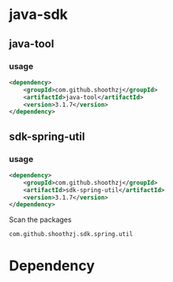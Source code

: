 # java-sdk
## java-tool
### usage
```xml
<dependency>
    <groupId>com.github.shoothzj</groupId>
    <artifactId>java-tool</artifactId>
    <version>3.1.7</version>
</dependency>
```
## sdk-spring-util
### usage
```xml
<dependency>
    <groupId>com.github.shoothzj</groupId>
    <artifactId>sdk-spring-util</artifactId>
    <version>3.1.7</version>
</dependency>
```
Scan the packages
```
com.github.shoothzj.sdk.spring.util
```
# Dependency